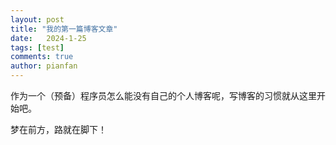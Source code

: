 ```yaml
---
layout: post
title: "我的第一篇博客文章"
date:   2024-1-25
tags: [test]
comments: true
author: pianfan
---
```


作为一个（预备）程序员怎么能没有自己的个人博客呢，写博客的习惯就从这里开始吧。

梦在前方，路就在脚下！

<!-- more -->


